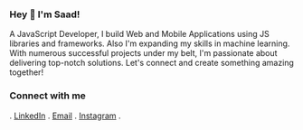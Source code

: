 ### Hey 👋 I'm Saad!

A JavaScript Developer, I build Web and Mobile Applications using JS libraries and frameworks. Also I'm expanding my skills in machine learning. With numerous successful projects under my belt, I'm passionate about delivering top-notch solutions. Let's connect and create something amazing together!

### Connect with me
. [LinkedIn](https://www.linkedin.com/in/saadamir3180)
. [Email](mailto:saadamir318@gmail.com)
. [Instagram](https://www.instagram.com/saadamir3180)
.

